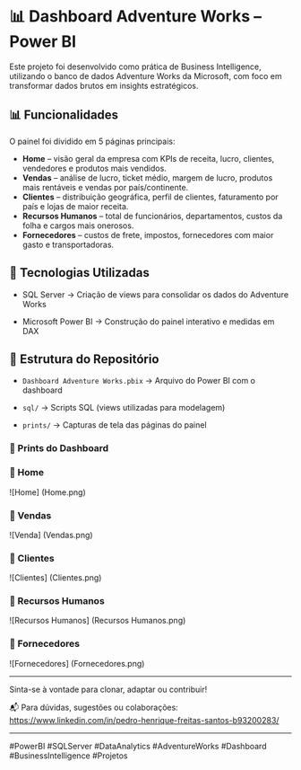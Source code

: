 # 📊 Dashboard Adventure Works – Power BI

Este projeto foi desenvolvido como prática de Business Intelligence, utilizando o banco de dados Adventure Works da Microsoft, com foco em transformar dados brutos em insights estratégicos.

## 📊 Funcionalidades

O painel foi dividido em 5 páginas principais:

* **Home** – visão geral da empresa com KPIs de receita, lucro, clientes, vendedores e produtos mais vendidos.
* **Vendas** – análise de lucro, ticket médio, margem de lucro, produtos mais rentáveis e vendas por país/continente.
* **Clientes** – distribuição geográfica, perfil de clientes, faturamento por país e lojas de maior receita.
* **Recursos Humanos** – total de funcionários, departamentos, custos da folha e cargos mais onerosos.
* **Fornecedores** – custos de frete, impostos, fornecedores com maior gasto e transportadoras.

## 🧰 Tecnologias Utilizadas

* SQL Server → Criação de views para consolidar os dados do Adventure Works

* Microsoft Power BI → Construção do painel interativo e medidas em DAX

## 📂 Estrutura do Repositório

* `Dashboard Adventure Works.pbix` → Arquivo do Power BI com o dashboard

* `sql/` → Scripts SQL (views utilizadas para modelagem)

* `prints/` → Capturas de tela das páginas do painel

### 📎 Prints do Dashboard

### 🔹 Home
!\[Home] (Home.png)

### 🔹 Vendas
!\[Venda] (Vendas.png)

### 🔹 Clientes
!\[Clientes] (Clientes.png)

### 🔹 Recursos Humanos
!\[Recursos Humanos] (Recursos Humanos.png)

### 🔹 Fornecedores
!\[Fornecedores] (Fornecedores.png)

-------------------------------------------------------------

Sinta-se à vontade para clonar, adaptar ou contribuir!

📬 Para dúvidas, sugestões ou colaborações: https://www.linkedin.com/in/pedro-henrique-freitas-santos-b93200283/

-------------------------------------------------------------

#PowerBI #SQLServer #DataAnalytics #AdventureWorks #Dashboard #BusinessIntelligence #Projetos
